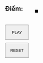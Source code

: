 
<!DOCTYPE html>
<html lang="en">
<head>
    <meta charset="UTF-8">
</head>
<body onload="chuyendong()">
<canvas id="myCanvas" width="500px" height="650px"
        style=" border:5px solid black; left: 400px;position: absolute"></canvas>
<h2 style="position: absolute ; left: 300px; top:5px">Điểm:</h2>
<button type="button" onclick="choi()" style="width: 80px;height: 50px ;position: absolute;top: 100px;left: 300px ">PLAY
</button>
<button type="button" onclick="reset()" style="width: 80px;height: 50px ;position: absolute;top: 160px;left: 300px ">
    RESET
</button>
<h2 id="rs" style="position: absolute ; left: 370px;top:5px"></h2>

<script>

    let canvas = document.getElementById("myCanvas");
    let text = canvas.getContext('2d');
    let grd = text.createLinearGradient(0, 0, 1000, 0);//Setup đổi màu bóng
    grd.addColorStop(0, "white");//Setup đổi màu bóng
    grd.addColorStop(1, "blue");//Setup đổi màu bóng

    let Bong = function (x1, y1, bankinh, vx, vy) {
        this.x1 = x1;
        this.y1 = y1;
        this.bankinh = bankinh;
        this.vx = vx;
        this.vy = vy;
        this.hinhtron = function () {
            text.beginPath();
            text.fillStyle = grd;
            text.arc(this.x1, this.y1, this.bankinh, 0, Math.PI*2);//khởi tạo quả bóng
            text.stroke();
            text.fill();
        };
        this.dichuyen = function (thanhdo) {
            this.x1 += this.vx;//thay đôi tọa độ bóng
            this.y1 += this.vy;//thay đôi tọa độ bóng
            if (this.x1 > canvas.width - this.bankinh || this.x1 < 0)//bóng đập cạnh thì nảy lại
                this.vx = -this.vx;

            if (this.x1 < thanhdo.x + (thanhdo.dai) && this.y1 < thanhdo.y + thanhdo.rong &&
                this.x1 > thanhdo.x - (thanhdo.dai) && this.y1 > thanhdo.y - thanhdo.rong) {
                this.vy = -vy
            }
        };
        this.toadobandau = function () {
            this.x1 = x1;
            this.y1 = y1;
        }

    };
    let Thanhdo = function (color, x, y, dai, rong, VX) {
        this.VX = VX;
        this.x = x;
        this.y = y;
        this.dai = dai;
        this.rong = rong;
        this.trangthai = 0;
        this.hinh = function () {
            text.fillStyle = color;
            text.fillRect(this.x, this.y, this.dai, this.rong);
            text.stroke();
        };
        this.sangtrai = function () {
            if (this.x <= canvas.width - this.dai)
                this.x += this.VX
        };
        this.sangphai = function () {
            if (this.x >= 0)
                this.x += -this.VX
        };
        this.chuyenthanhdo = function () {
            switch (this.trangthai) {
                case "sangtrai":
                    this.sangtrai();
                    break;
                case "sangphai":
                    this.sangphai();
                    break
            }
        }
    };
    let Gach = function (dai, rong) {
        this.doX = 25;
        this.doY = 25;
        this.khongcach = 15;
        this.daiV = dai;
        this.rongV = rong;
        for (i = 0; i < hang1; i++) {
            for (j = 0; j < cot1; j++) {
                mang.push({
                    cx: this.doX + j * (this.daiV + this.khongcach),
                    cy: this.doY + i * (this.rongV + this.khongcach),//Tạo mảng
                    trangthaigach: false
                })
            }
        }
        this.taogach = function (gach) {

            mang.forEach(function (b) {
                if (!b.trangthaigach) {
                    text.beginPath();
                    text.rect(b.cx, b.cy, gach.daiV, gach.rongV);
                    text.fill();
                    text.fillStyle = "red";
                    text.closePath()
                }
            });
        };
        this.vachamgach = function (bong, gach) {
            mang.forEach(function (b) {
                if (!b.trangthaigach) {
                    if (bong.x1 >= b.cx && bong.x1 <= b.cx + gach.daiV &&
                        bong.y1 + bong.bankinh >= b.cy && bong.y1 - bong.bankinh <= b.cy + gach.rongV) {
                        bong.vy = -bong.vy;
                        bong.vx = -bong.vy;
                        b.trangthaigach = true;
                        diem += 1;
                        sl = sl-1;

                    }
                }
            })

        };
    };
    let hang1 = 10;
    let cot1 = 8;
    let sl = hang1 * cot1;
    let bong = new Bong(250, 280, 10, 0.8, 0.89);
    let thanhdo = new Thanhdo("black", 220, 640, 90, 10, 1.5);
    let mang = [];
    let diem = 0;
    let gach = new Gach(42, 10, "blue");
    gach.taogach(gach);
    bong.hinhtron();
    thanhdo.hinh();

    function dichuyenThanhdo(e) {
        switch (e.keyCode) {
            case 37:
                thanhdo.trangthai = "sangphai";
                break;
            case 39:
                thanhdo.trangthai = "sangtrai";
                break;
        }
        console.log(thanhdo.trangthai)
    }

    function chuyendong() {
        window.addEventListener("keydown", dichuyenThanhdo)
    }

    function GameOver() {
        if (bong.y1 > canvas.height - bong.bankinh) {
            clearInterval(start);
            alert("Gà!!!")
        }
    }

    function gamewin() {
        document.getElementById("rs").innerHTML = diem;
        if (diem >=6) {
            clearInterval(start);
            alert("Giỏi!!!")
        }
    }

    let start;

    function GameStart() {
        start = setInterval(function () {
            text.clearRect(0, 0, canvas.width, canvas.height);
            bong.hinhtron();
            bong.dichuyen(thanhdo);
            thanhdo.hinh();
            gach.taogach(gach);
            gach.vachamgach(bong, gach);
            thanhdo.chuyenthanhdo();
            chuyendong();
            GameOver();
            gamewin();
        }, 0);
    }

    function reset() {
        window.location.reload();
    }

    function choi() {
        GameStart();
    }

</script>
</body>
</html>
